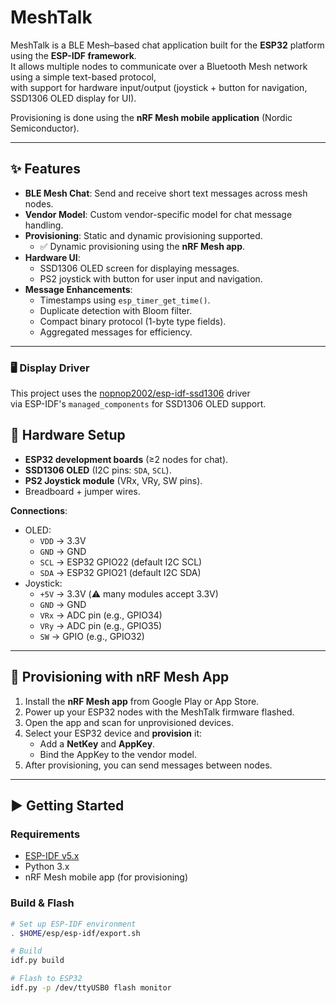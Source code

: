 # MeshTalk

MeshTalk is a BLE Mesh–based chat application built for the **ESP32** platform using the **ESP-IDF framework**.  
It allows multiple nodes to communicate over a Bluetooth Mesh network using a simple text-based protocol,  
with support for hardware input/output (joystick + button for navigation, SSD1306 OLED display for UI).  

Provisioning is done using the **nRF Mesh mobile application** (Nordic Semiconductor).  

---

## ✨ Features
- **BLE Mesh Chat**: Send and receive short text messages across mesh nodes.
- **Vendor Model**: Custom vendor-specific model for chat message handling.
- **Provisioning**: Static and dynamic provisioning supported.
  - ✅ Dynamic provisioning using the **nRF Mesh app**.
- **Hardware UI**:
  - SSD1306 OLED screen for displaying messages.
  - PS2 joystick with button for user input and navigation.
- **Message Enhancements**:
  - Timestamps using `esp_timer_get_time()`.
  - Duplicate detection with Bloom filter.
  - Compact binary protocol (1-byte type fields).
  - Aggregated messages for efficiency.

---

### 🖥️ Display Driver
This project uses the [nopnop2002/esp-idf-ssd1306](https://github.com/nopnop2002/esp-idf-ssd1306) driver  
via ESP-IDF's `managed_components` for SSD1306 OLED support.

## 🔧 Hardware Setup
- **ESP32 development boards** (≥2 nodes for chat).
- **SSD1306 OLED** (I2C pins: `SDA`, `SCL`).
- **PS2 Joystick module** (VRx, VRy, SW pins).
- Breadboard + jumper wires.

**Connections**:
- OLED:
  - `VDD` → 3.3V
  - `GND` → GND
  - `SCL` → ESP32 GPIO22 (default I2C SCL)
  - `SDA` → ESP32 GPIO21 (default I2C SDA)
- Joystick:
  - `+5V` → 3.3V (⚠️ many modules accept 3.3V)
  - `GND` → GND
  - `VRx` → ADC pin (e.g., GPIO34)
  - `VRy` → ADC pin (e.g., GPIO35)
  - `SW`  → GPIO (e.g., GPIO32)

---

## 📲 Provisioning with nRF Mesh App
1. Install the **nRF Mesh app** from Google Play or App Store.
2. Power up your ESP32 nodes with the MeshTalk firmware flashed.
3. Open the app and scan for unprovisioned devices.
4. Select your ESP32 device and **provision** it:
   - Add a **NetKey** and **AppKey**.
   - Bind the AppKey to the vendor model.
5. After provisioning, you can send messages between nodes.

---

## ▶️ Getting Started

### Requirements
- [ESP-IDF v5.x](https://docs.espressif.com/projects/esp-idf/en/stable/esp32/get-started/index.html)
- Python 3.x
- nRF Mesh mobile app (for provisioning)

### Build & Flash
```bash
# Set up ESP-IDF environment
. $HOME/esp/esp-idf/export.sh

# Build
idf.py build

# Flash to ESP32
idf.py -p /dev/ttyUSB0 flash monitor
